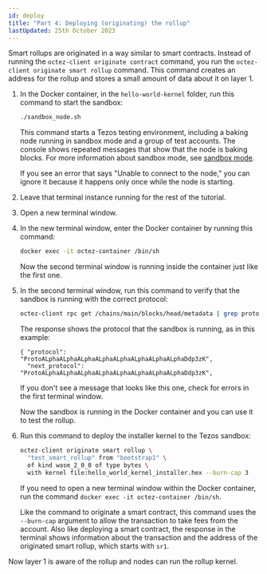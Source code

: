 ```yaml
---
id: deploy
title: "Part 4: Deploying (originating) the rollup"
lastUpdated: 25th October 2023
---
```


Smart rollups are originated in a way similar to smart contracts.
Instead of running the `octez-client originate contract` command, you run the `octez-client originate smart rollup` command.
This command creates an address for the rollup and stores a small amount of data about it on layer 1.

1. In the Docker container, in the `hello-world-kernel` folder, run this command to start the sandbox:

   ```bash
   ./sandbox_node.sh
   ```

   This command starts a Tezos testing environment, including a baking node running in sandbox mode and a group of test accounts.
   The console shows repeated messages that show that the node is baking blocks.
   For more information about sandbox mode, see [sandbox mode](https://tezos.gitlab.io/user/sandbox.html).

   If you see an error that says "Unable to connect to the node," you can ignore it because it happens only once while the node is starting.

1. Leave that terminal instance running for the rest of the tutorial.

1. Open a new terminal window.

1. In the new terminal window, enter the Docker container by running this command:

   ```bash
   docker exec -it octez-container /bin/sh
   ```

   Now the second terminal window is running inside the container just like the first one.

1. In the second terminal window, run this command to verify that the sandbox is running with the correct protocol:

   ```bash
   octez-client rpc get /chains/main/blocks/head/metadata | grep protocol
   ```

   The response shows the protocol that the sandbox is running, as in this example:

   ```
   { "protocol": "ProtoALphaALphaALphaALphaALphaALphaALphaALphaDdp3zK",
     "next_protocol": "ProtoALphaALphaALphaALphaALphaALphaALphaALphaDdp3zK",
   ```

   If you don't see a message that looks like this one, check for errors in the first terminal window.

   Now the sandbox is running in the Docker container and you can use it to test the rollup.

1. Run this command to deploy the installer kernel to the Tezos sandbox:

   ```bash
   octez-client originate smart rollup \
     "test_smart_rollup" from "bootstrap1" \
     of kind wasm_2_0_0 of type bytes \
     with kernel file:hello_world_kernel_installer.hex --burn-cap 3
   ```

   If you need to open a new terminal window within the Docker container, run the command `docker exec -it octez-container /bin/sh`.

   Like the command to originate a smart contract, this command uses the `--burn-cap` argument to allow the transaction to take fees from the account.
   Also like deploying a smart contract, the response in the terminal shows information about the transaction and the address of the originated smart rollup, which starts with `sr1`.

Now layer 1 is aware of the rollup and nodes can run the rollup kernel.
